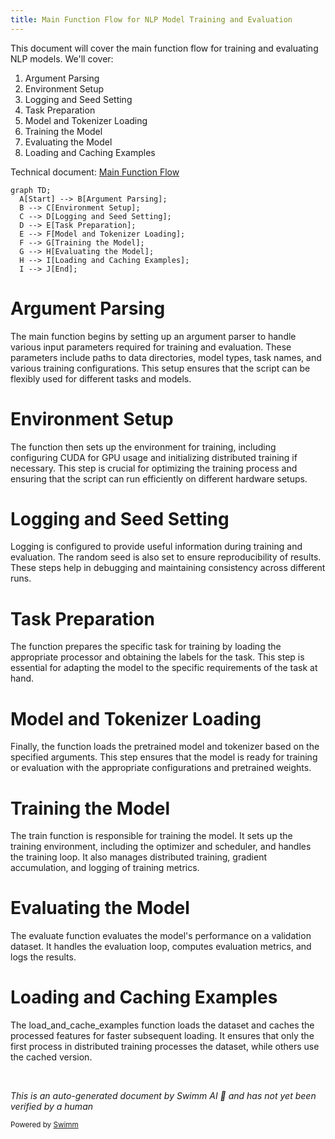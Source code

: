 ```yaml
---
title: Main Function Flow for NLP Model Training and Evaluation
---
```

This document will cover the main function flow for training and evaluating NLP models. We'll cover:

1. Argument Parsing
2. Environment Setup
3. Logging and Seed Setting
4. Task Preparation
5. Model and Tokenizer Loading
6. Training the Model
7. Evaluating the Model
8. Loading and Caching Examples

Technical document: <SwmLink doc-title="Main Function Flow">[Main Function Flow](/.swm/main-function-flow.zuo7qvlz.sw.md)</SwmLink>

```mermaid
graph TD;
  A[Start] --> B[Argument Parsing];
  B --> C[Environment Setup];
  C --> D[Logging and Seed Setting];
  D --> E[Task Preparation];
  E --> F[Model and Tokenizer Loading];
  F --> G[Training the Model];
  G --> H[Evaluating the Model];
  H --> I[Loading and Caching Examples];
  I --> J[End];
```

# Argument Parsing

The main function begins by setting up an argument parser to handle various input parameters required for training and evaluation. These parameters include paths to data directories, model types, task names, and various training configurations. This setup ensures that the script can be flexibly used for different tasks and models.

# Environment Setup

The function then sets up the environment for training, including configuring CUDA for GPU usage and initializing distributed training if necessary. This step is crucial for optimizing the training process and ensuring that the script can run efficiently on different hardware setups.

# Logging and Seed Setting

Logging is configured to provide useful information during training and evaluation. The random seed is also set to ensure reproducibility of results. These steps help in debugging and maintaining consistency across different runs.

# Task Preparation

The function prepares the specific task for training by loading the appropriate processor and obtaining the labels for the task. This step is essential for adapting the model to the specific requirements of the task at hand.

# Model and Tokenizer Loading

Finally, the function loads the pretrained model and tokenizer based on the specified arguments. This step ensures that the model is ready for training or evaluation with the appropriate configurations and pretrained weights.

# Training the Model

The train function is responsible for training the model. It sets up the training environment, including the optimizer and scheduler, and handles the training loop. It also manages distributed training, gradient accumulation, and logging of training metrics.

# Evaluating the Model

The evaluate function evaluates the model's performance on a validation dataset. It handles the evaluation loop, computes evaluation metrics, and logs the results.

# Loading and Caching Examples

The load_and_cache_examples function loads the dataset and caches the processed features for faster subsequent loading. It ensures that only the first process in distributed training processes the dataset, while others use the cached version.

&nbsp;

*This is an auto-generated document by Swimm AI 🌊 and has not yet been verified by a human*

<SwmMeta version="3.0.0" repo-id="Z2l0aHViJTNBJTNBdHJhbnNmb3JtZXJzJTNBJTNBc2h1anV1dQ==" repo-name="transformers"><sup>Powered by [Swimm](/)</sup></SwmMeta>
